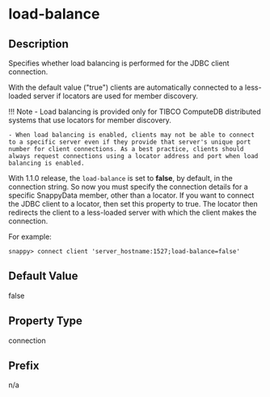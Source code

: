 # load-balance

## Description

Specifies whether load balancing is performed for the JDBC client connection. 

With the default value ("true") clients are automatically connected to a less-loaded server if locators are used for member discovery. 

!!! Note 
	- Load balancing is provided only for TIBCO ComputeDB distributed systems that use locators for member discovery.

	- When load balancing is enabled, clients may not be able to connect to a specific server even if they provide that server's unique port number for client connections. As a best practice, clients should always request connections using a locator address and port when load balancing is enabled.

With 1.1.0 release, the `load-balance` is set to **false**, by default, in the connection string. So now you must specify the connection details for a specific SnappyData member, other than a locator.
If you want to connect the JDBC client to a locator, then set this property to true. The locator then redirects the client to a less-loaded server with which the client makes the connection.

For example:

```pre
snappy> connect client 'server_hostname:1527;load-balance=false'
```

## Default Value

false

## Property Type

connection

## Prefix

n/a
